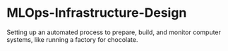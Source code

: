 # MLOps-Infrastructure-Design
Setting up an automated process to prepare, build, and monitor computer systems, like running a factory for chocolate.
